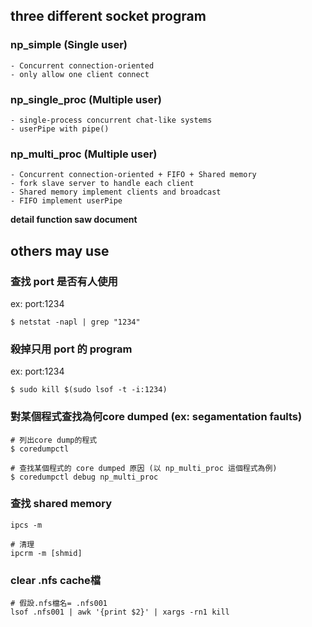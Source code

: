 ## three different socket program
### np_simple (Single user)
    - Concurrent connection-oriented
    - only allow one client connect
### np_single_proc (Multiple user)
    - single-process concurrent chat-like systems
    - userPipe with pipe()

### np_multi_proc (Multiple user)
    - Concurrent connection-oriented + FIFO + Shared memory
    - fork slave server to handle each client
    - Shared memory implement clients and broadcast
    - FIFO implement userPipe
**detail function saw document**

## others may use
### 查找 port 是否有人使用
ex: port:1234
```
$ netstat -napl | grep "1234"
```
### 殺掉只用 port 的 program
ex: port:1234
```
$ sudo kill $(sudo lsof -t -i:1234)
```
### 對某個程式查找為何core dumped (ex: segamentation faults)
```
# 列出core dump的程式
$ coredumpctl

# 查找某個程式的 core dumped 原因 (以 np_multi_proc 這個程式為例)
$ coredumpctl debug np_multi_proc
```

### 查找 shared memory
```
ipcs -m

# 清理
ipcrm -m [shmid]
```

### clear .nfs cache檔
```
# 假設.nfs檔名= .nfs001
lsof .nfs001 | awk '{print $2}' | xargs -rn1 kill
```